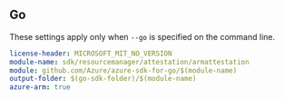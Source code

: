 ## Go

These settings apply only when `--go` is specified on the command line.

``` yaml $(go) && $(track2)
license-header: MICROSOFT_MIT_NO_VERSION
module-name: sdk/resourcemanager/attestation/armattestation
module: github.com/Azure/azure-sdk-for-go/$(module-name)
output-folder: $(go-sdk-folder)/$(module-name)
azure-arm: true
```
